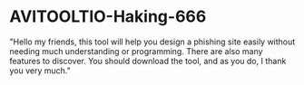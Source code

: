 # AVITOOLTIO-Haking-666
"Hello my friends, this tool will help you design a phishing site easily without needing much understanding or programming. There are also many features to discover. You should download the tool, and as you do, I thank you very much."
